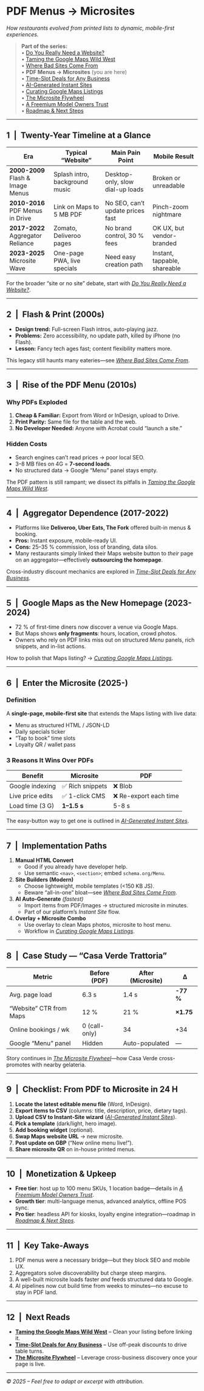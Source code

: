 # PDF Menus → Microsites  
*How restaurants evolved from printed lists to dynamic, mobile-first experiences.*

> **Part of the series:**  
> • [Do You Really Need a Website?](#do-you-really-need-a-website)  
> • [Taming the Google Maps Wild West](#taming-the-google-maps-wild-west)  
> • [Where Bad Sites Come From](#where-bad-sites-come-from)  
> • **PDF Menus → Microsites** (you are here)  
> • [Time-Slot Deals for Any Business](#time-slot-deals-for-any-business)  
> • [AI-Generated Instant Sites](#ai-generated-instant-sites)  
> • [Curating Google Maps Listings](#curating-google-maps-listings)  
> • [The Microsite Flywheel](#the-microsite-flywheel)  
> • [A Freemium Model Owners Trust](#a-freemium-model-owners-trust)  
> • [Roadmap & Next Steps](#roadmap--next-steps)

---

## 1 | Twenty-Year Timeline at a Glance
<table>
<thead>
<tr><th>Era</th><th>Typical “Website”</th><th>Main Pain Point</th><th>Mobile Result</th></tr>
</thead>
<tbody>
<tr><td><strong>2000-2009</strong><br/>Flash &amp; Image Menus</td><td>Splash intro, background music</td><td>Desktop-only, slow dial-up loads</td><td>Broken or unreadable</td></tr>
<tr><td><strong>2010-2016</strong><br/>PDF Menus in Drive</td><td>Link on Maps to 5 MB PDF</td><td>No SEO, can’t update prices fast</td><td>Pinch-zoom nightmare</td></tr>
<tr><td><strong>2017-2022</strong><br/>Aggregator Reliance</td><td>Zomato, Deliveroo pages</td><td>No brand control, 30 % fees</td><td>OK UX, but vendor-branded</td></tr>
<tr><td><strong>2023-2025</strong><br/>Microsite Wave</td><td>One-page PWA, live specials</td><td>Need easy creation path</td><td>Instant, tappable, shareable</td></tr>
</tbody>
</table>

For the broader “site or no site” debate, start with *[Do You Really Need a Website?](#do-you-really-need-a-website)*.

---

## 2 | Flash & Print (2000s)
- **Design trend:** Full-screen Flash intros, auto-playing jazz.  
- **Problems:** Zero accessibility, no update path, killed by iPhone (no Flash).  
- **Lesson:** Fancy tech ages fast; content flexibility matters more.  

This legacy still haunts many eateries—see *[Where Bad Sites Come From](#where-bad-sites-come-from)*.

---

## 3 | Rise of the PDF Menu (2010s)
### Why PDFs Exploded  
1. **Cheap & Familiar:** Export from Word or InDesign, upload to Drive.  
2. **Print Parity:** Same file for the table and the web.  
3. **No Developer Needed:** Anyone with Acrobat could “launch a site.”

### Hidden Costs  
- Search engines can’t read prices → poor local SEO.  
- 3–8 MB files on 4G = **7-second loads**.  
- No structured data → Google “Menu” panel stays empty.

The PDF pattern is still rampant; we dissect its pitfalls in *[Taming the Google Maps Wild West](#taming-the-google-maps-wild-west)*.

---

## 4 | Aggregator Dependence (2017-2022)
- Platforms like **Deliveroo, Uber Eats, The Fork** offered built-in menus & booking.  
- **Pros:** Instant exposure, mobile-ready UI.  
- **Cons:** 25–35 % commission, loss of branding, data silos.  
- Many restaurants simply linked their Maps website button to *their* page on an aggregator—effectively **outsourcing the homepage**.

Cross-industry discount mechanics are explored in *[Time-Slot Deals for Any Business](#time-slot-deals-for-any-business)*.

---

## 5 | Google Maps as the New Homepage (2023-2024)
- 72 % of first-time diners now discover a venue via Google Maps.  
- But Maps shows **only fragments**: hours, location, crowd photos.  
- Owners who rely on PDF links miss out on structured *Menu* panels, rich snippets, and in-list actions.

How to polish that Maps listing? → *[Curating Google Maps Listings](#curating-google-maps-listings)*.

---

## 6 | Enter the Microsite (2025-)
### Definition  
A **single-page, mobile-first site** that extends the Maps listing with live data:  
- Menu as structured HTML / JSON-LD  
- Daily specials ticker  
- “Tap to book” time slots  
- Loyalty QR / wallet pass

### 3 Reasons It Wins Over PDFs
| Benefit | Microsite | PDF |
|---------|-----------|-----|
| Google indexing | ✅ Rich snippets | ❌ Blob |
| Live price edits | ✅ 1-click CMS | ❌ Re-export each time |
| Load time (3 G) | **1–1.5 s** | 5-8 s |

The easy-button way to get one is outlined in *[AI-Generated Instant Sites](#ai-generated-instant-sites)*.

---

## 7 | Implementation Paths

1. **Manual HTML Convert**  
   - Good if you already have developer help.  
   - Use semantic `<nav>`, `<section>`; embed `schema.org/Menu`.  
2. **Site Builders (Modern)**  
   - Choose lightweight, mobile templates (<150 KB JS).  
   - Beware “all-in-one” bloat—see *[Where Bad Sites Come From](#where-bad-sites-come-from)*.  
3. **AI Auto-Generate** *(fastest)*  
   - Import items from PDF/Images → structured microsite in minutes.  
   - Part of our platform’s *Instant Site* flow.  
4. **Overlay + Microsite Combo**  
   - Use overlay to clean Maps photos, microsite to host menu.  
   - Workflow in *[Curating Google Maps Listings](#curating-google-maps-listings)*.

---

## 8 | Case Study — “Casa Verde Trattoria”
| Metric | Before (PDF) | After (Microsite) | Δ |
|--------|--------------|-------------------|---|
| Avg. page load | 6.3 s | 1.4 s | **-77 %** |
| “Website” CTR from Maps | 12 % | 21 % | **×1.75** |
| Online bookings / wk | 0 (call-only) | 34 | +34 |
| Google “Menu” panel | Hidden | Auto-populated | — |

Story continues in *[The Microsite Flywheel](#the-microsite-flywheel)*—how Casa Verde cross-promotes with nearby gelateria.

---

## 9 | Checklist: From PDF to Microsite in 24 H

1. **Locate the latest editable menu file** (Word, InDesign).  
2. **Export items to CSV** (columns: title, description, price, dietary tags).  
3. **Upload CSV to Instant-Site wizard** (*[AI-Generated Instant Sites](#ai-generated-instant-sites)*).  
4. **Pick a template** (dark/light, hero image).  
5. **Add booking widget** (optional).  
6. **Swap Maps website URL** → new microsite.  
7. **Post update on GBP** (“New online menu live!”).  
8. **Share microsite QR** on in-house printed menus.

---

## 10 | Monetization & Upkeep
- **Free tier**: host up to 100 menu SKUs, 1 location badge—details in *[A Freemium Model Owners Trust](#a-freemium-model-owners-trust)*.  
- **Growth tier**: multi-language menus, advanced analytics, offline POS sync.  
- **Pro tier**: headless API for kiosks, loyalty engine integration—roadmap in *[Roadmap & Next Steps](#roadmap--next-steps)*.

---

## 11 | Key Take-Aways
1. PDF menus were a necessary bridge—but they block SEO and mobile UX.  
2. Aggregators solve discoverability but charge steep margins.  
3. A well-built microsite loads faster *and* feeds structured data to Google.  
4. AI pipelines now cut build time from weeks to minutes—no excuse to stay in PDF land.

---

## 12 | Next Reads
- **[Taming the Google Maps Wild West](#taming-the-google-maps-wild-west)** – Clean your listing before linking it.  
- **[Time-Slot Deals for Any Business](#time-slot-deals-for-any-business)** – Use off-peak discounts to drive table turns.  
- **[The Microsite Flywheel](#the-microsite-flywheel)** – Leverage cross-business discovery once your page is live.

---

*© 2025 – Feel free to adapt or excerpt with attribution.*